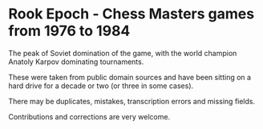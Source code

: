 # Rook Epoch - Chess Masters games from 1976 to 1984

The peak of Soviet domination of the game, with the world champion Anatoly Karpov dominating tournaments.

These were taken from public domain sources and have been sitting on a hard drive for a decade or two (or three in some cases).

There may be duplicates, mistakes, transcription errors and missing fields.

Contributions and corrections are very welcome.
